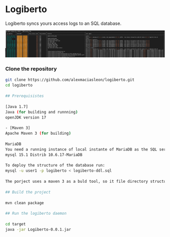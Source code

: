 # Logiberto

Logiberto syncs yours access logs to an SQL database.

![Alt Perfectly structured access data](https://github.com/alexmaciasleon/logiberto/blob/main/logiberto-screenshot.png?raw=true)

### Clone the repository

```bash
git clone https://github.com/alexmaciasleon/logiberto.git
cd logiberto

## Prerequisistes

[Java 1.7]
Java (for building and runnning)
openJDK version 17

- [Maven 3]
Apache Maven 3 (for building)

MariaDB 
You need a running instance of local instante of MariaDB as the SQL server.
mysql 15.1 Distrib 10.6.17-MariaDB

To deploy the structure of the database run:
mysql -u user1 -p logiberto < logiberto-ddl.sql

The porject uses a maven 3 as a buld tool, so it file directory structure is one of a maven project.

## Build the project

mvn clean package

## Run the logiberto daemon

cd target
java -jar Logiberto-0.0.1.jar


